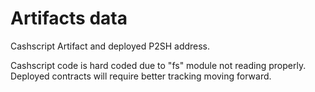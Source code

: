 # Artifacts data

Cashscript Artifact and deployed P2SH address.

Cashscript code is hard coded due to "fs" module not reading properly. Deployed contracts will require better tracking moving forward.
